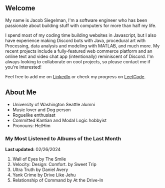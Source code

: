 
## Welcome
My name is Jacob Siegelman, I'm a software engineer who has been passionate about building stuff with computers for more than half my life.

I spend most of my coding time building websites in Javascript, but I also have experience making Discord bots with Java, procedural art with Processing, data analysis and modeling with MATLAB, and much more. My recent projects include a fully-featured web commerce platform and an online text and video chat app (intentionally) reminiscent of Discord. I'm always looking to collaborate on cool projects, so please contact me if you're interested!

Feel free to add me on [LinkedIn](https://www.linkedin.com/in/jacob-siegelman/) or check my progress on [LeetCode](https://leetcode.com/jsiegelman/).

## About Me
- University of Washington Seattle alumni
- Music lover and Dog person
- Roguelike enthusiast
- Committed Kantian and Modal Logic hobbyist
- Pronouns: He/Him

### My Most Listened to Albums of the Last Month
**Last updated:** 02/26/2024 <!-- lfm -->   
1. <!-- lfm -->Wall of Eyes by The Smile  
2. <!-- lfm -->Velocity: Design: Comfort. by Sweet Trip  
3. <!-- lfm -->Ultra Truth by Daniel Avery  
4. <!-- lfm -->Yank Crime by Drive Like Jehu  
5. <!-- lfm -->Relationship of Command by At the Drive-In  
